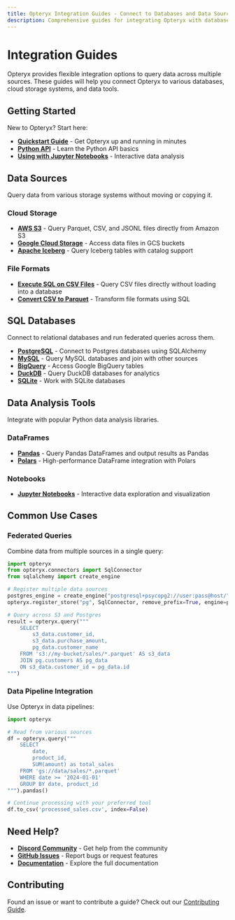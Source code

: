 ```yaml
---
title: Opteryx Integration Guides - Connect to Databases and Data Sources
description: Comprehensive guides for integrating Opteryx with databases, cloud storage, and data tools. Connect to PostgreSQL, MySQL, BigQuery, S3, Iceberg, Pandas and more.
---
```


# Integration Guides

Opteryx provides flexible integration options to query data across multiple sources. These guides will help you connect Opteryx to various databases, cloud storage systems, and data tools.

## Getting Started

New to Opteryx? Start here:

- **[Quickstart Guide](../quickstart.md)** - Get Opteryx up and running in minutes
- **[Python API](../python-client.md)** - Learn the Python API basics
- **[Using with Jupyter Notebooks](using-opteryx-with-jupyter.md)** - Interactive data analysis

## Data Sources

Query data from various storage systems without moving or copying it.

### Cloud Storage

- **[AWS S3](s3-and-opteryx.md)** - Query Parquet, CSV, and JSONL files directly from Amazon S3
- **[Google Cloud Storage](gcs-and-opteryx.md)** - Access data files in GCS buckets
- **[Apache Iceberg](iceberg-and-opteryx.md)** - Query Iceberg tables with catalog support

### File Formats

- **[Execute SQL on CSV Files](execute-sql-on-csv.md)** - Query CSV files directly without loading into a database
- **[Convert CSV to Parquet](convert-csv-to-parquet.md)** - Transform file formats using SQL

## SQL Databases

Connect to relational databases and run federated queries across them.

- **[PostgreSQL](postgres-and-opteryx.md)** - Connect to Postgres databases using SQLAlchemy
- **[MySQL](mysql-and-opteryx.md)** - Query MySQL databases and join with other sources
- **[BigQuery](bigquery-and-opteryx.md)** - Access Google BigQuery tables
- **[DuckDB](duckdb-and-opteryx.md)** - Query DuckDB databases for analytics
- **[SQLite](sqlite-and-opteryx.md)** - Work with SQLite databases

## Data Analysis Tools

Integrate with popular Python data analysis libraries.

### DataFrames

- **[Pandas](pandas-and-opteryx.md)** - Query Pandas DataFrames and output results as Pandas
- **[Polars](polars-and-opteryx.md)** - High-performance DataFrame integration with Polars

### Notebooks

- **[Jupyter Notebooks](using-opteryx-with-jupyter.md)** - Interactive data exploration and visualization

## Common Use Cases

### Federated Queries

Combine data from multiple sources in a single query:

~~~python
import opteryx
from opteryx.connectors import SqlConnector
from sqlalchemy import create_engine

# Register multiple data sources
postgres_engine = create_engine("postgresql+psycopg2://user:pass@host/")
opteryx.register_store("pg", SqlConnector, remove_prefix=True, engine=postgres_engine)

# Query across S3 and Postgres
result = opteryx.query("""
    SELECT 
        s3_data.customer_id,
        s3_data.purchase_amount,
        pg_data.customer_name
    FROM 's3://my-bucket/sales/*.parquet' AS s3_data
    JOIN pg.customers AS pg_data
    ON s3_data.customer_id = pg_data.id
""")
~~~

### Data Pipeline Integration

Use Opteryx in data pipelines:

~~~python
import opteryx

# Read from various sources
df = opteryx.query("""
    SELECT 
        date,
        product_id,
        SUM(amount) as total_sales
    FROM 'gs://data/sales/*.parquet'
    WHERE date >= '2024-01-01'
    GROUP BY date, product_id
""").pandas()

# Continue processing with your preferred tool
df.to_csv('processed_sales.csv', index=False)
~~~

## Need Help?

- **[Discord Community](https://discord.gg/qpv2tr989x)** - Get help from the community
- **[GitHub Issues](https://github.com/mabel-dev/opteryx/issues)** - Report bugs or request features
- **[Documentation](https://opteryx.dev)** - Explore the full documentation

## Contributing

Found an issue or want to contribute a guide? Check out our [Contributing Guide](../../contributing/contributing.md).
